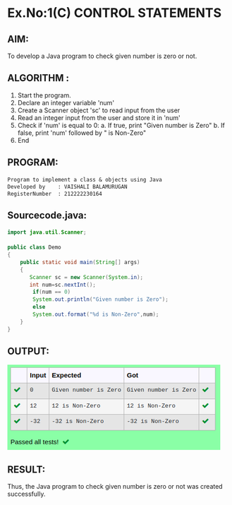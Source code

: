 # Ex.No:1(C) CONTROL STATEMENTS

## AIM:
To develop a Java program to check given number is zero or not.

## ALGORITHM :
1.	Start the program.
2.	Declare an integer variable 'num'
3.	Create a Scanner object 'sc' to read input from the user
4.	Read an integer input from the user and store it in 'num'
5.	Check if 'num' is equal to 0:
a.	If true, print "Given number is Zero"
b.	If false, print 'num' followed by " is Non-Zero"
6.	End





## PROGRAM:
 ```
Program to implement a class & objects using Java
Developed by    : VAISHALI BALAMURUGAN 
RegisterNumber  : 212222230164
```

## Sourcecode.java:

```java
import java.util.Scanner;

public class Demo
{
    public static void main(String[] args)
    {
       Scanner sc = new Scanner(System.in);
       int num=sc.nextInt();
        if(num == 0)
        System.out.println("Given number is Zero");
        else
        System.out.format("%d is Non-Zero",num);
    }
}
```






## OUTPUT:

![image](./output.png)

## RESULT:
Thus, the Java program to check given number is zero or not was created successfully.

